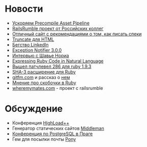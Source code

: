 # Новости
* [Ускоряем Precompile Asset Pipeline](https://github.com/ndbroadbent/turbo-sprockets-rails3)
* [RailsRumble проект от Российских коллег](http://open-impact.r12.railsrumble.com/kronos)
* [Отличный сайт с рекомендациями о том, как писать спеки](http://betterspecs.org/)
* [Truncate для HTML](https://gist.github.com/3893745)
* [Бегство LinkedIn](http://highscalability.com/blog/2012/10/4/linkedin-moved-from-rails-to-node-27-servers-cut-and-up-to-2.html)
* [Exception Notifier 3.0.0](https://github.com/smartinez87/exception_notification)
* [Интервью с Шавье Нориа](http://rubysource.com/xavier-noria-the-code-gardener/)
* [Expressing Ruby Code in Natural Language](http://blog.txus.io/2012/10/expressing-ruby-code-in-natural-language/)
* [Вышел патчлевел 286 для ruby 1.9.3](http://www.ruby-lang.org/en/news/2012/10/12/ruby-1-9-3-p286-is-released/)
* [SHA-3 расширение для Ruby](http://blog.phusion.nl/2012/10/06/sha-3-extensions-for-ruby-and-node-js/)
* [gitfm.com](http://gitfm.com) и рассказ о [нем](http://gistflow.com/posts/436-gistflow-team-at-railsrumble2012)
* [Мнение про скобочки в Ruby](http://blog.mojotech.com/post/31812700196/a-fireside-chat-about-optional-parentheses)
* [wheremymates.com](http://wheremymates.com/) - проект с railsrumble

# Обсуждение

* Конференция [HighLoad++](http://highload.ru/)
* Генератор статических сайтов [Middleman](http://middlemanapp.com/)
* [Конференция по PostgreSQL в Праге](http://2012.pgconf.eu/)
* Гем для посылки почты [Pony](http://github.com/benprew/pony)
